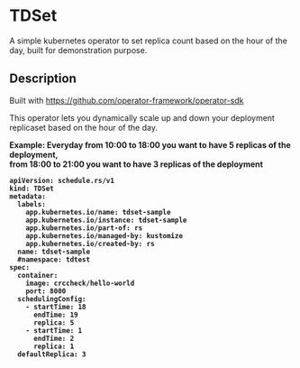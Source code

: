 # TDSet
A simple kubernetes operator to set replica count based on the hour of the day, built for demonstration purpose.

## Description
Built with https://github.com/operator-framework/operator-sdk

This operator lets you dynamically scale up and down your deployment replicaset based on the hour of the day.<b>

Example:
	Everyday from 10:00 to 18:00  you want to have 5 replicas of the deployment, <br>
	from 18:00 to 21:00 you want to have 3 replicas of the deployment <br>
```
apiVersion: schedule.rs/v1
kind: TDSet
metadata:
  labels:
    app.kubernetes.io/name: tdset-sample
    app.kubernetes.io/instance: tdset-sample
    app.kubernetes.io/part-of: rs
    app.kubernetes.io/managed-by: kustomize
    app.kubernetes.io/created-by: rs
  name: tdset-sample
  #namespace: tdtest
spec:
  container:
    image: crccheck/hello-world
    port: 8000
  schedulingConfig:
    - startTime: 18
      endTime: 19
      replica: 5
    - startTime: 1
      endTime: 2
      replica: 1
  defaultReplica: 3
```
